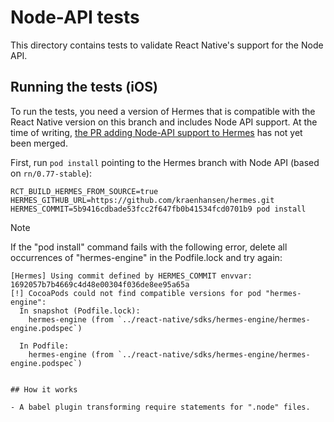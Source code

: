# Node-API tests

This directory contains tests to validate React Native's support for the Node API.

## Running the tests (iOS)

To run the tests, you need a version of Hermes that is compatible with the React Native version on this branch and includes Node API support. At the time of writing, [the PR adding Node-API support to Hermes](https://github.com/facebook/hermes/pull/1377) has not yet been merged.

First, run `pod install` pointing to the Hermes branch with Node API (based on `rn/0.77-stable`):

```
RCT_BUILD_HERMES_FROM_SOURCE=true HERMES_GITHUB_URL=https://github.com/kraenhansen/hermes.git HERMES_COMMIT=5b9416cdbade53fcc2f647fb0b41534fcd0701b9 pod install
```

> [!NOTE]  
> If the "pod install" command fails with the following error, delete all occurrences of "hermes-engine" in the Podfile.lock and try again:
> ```
> [Hermes] Using commit defined by HERMES_COMMIT envvar: 1692057b7b4669c4d48e00304f036de8ee95a65a
> [!] CocoaPods could not find compatible versions for pod "hermes-engine":
>   In snapshot (Podfile.lock):
>     hermes-engine (from `../react-native/sdks/hermes-engine/hermes-engine.podspec`)
> 
>   In Podfile:
>     hermes-engine (from `../react-native/sdks/hermes-engine/hermes-engine.podspec`)
```

## How it works

- A babel plugin transforming require statements for ".node" files.


